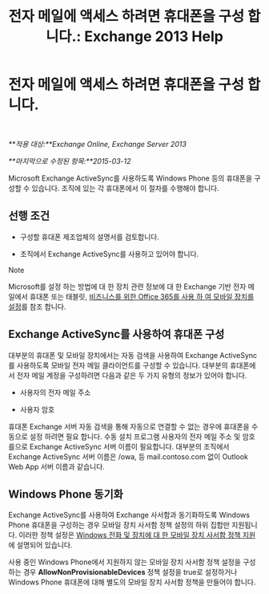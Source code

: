 ﻿---
title: '전자 메일에 액세스 하려면 휴대폰을 구성 합니다.: Exchange 2013 Help'
TOCTitle: 전자 메일에 액세스 하려면 휴대폰을 구성 합니다.
ms:assetid: 8d6e2cea-265a-43d9-a074-076f35658436
ms:mtpsurl: https://technet.microsoft.com/ko-kr/library/Bb123704(v=EXCHG.150)
ms:contentKeyID: 52057941
ms.date: 05/22/2018
mtps_version: v=EXCHG.150
ms.translationtype: MT
---

# 전자 메일에 액세스 하려면 휴대폰을 구성 합니다.

 

_**적용 대상:**Exchange Online, Exchange Server 2013_

_**마지막으로 수정된 항목:**2015-03-12_

Microsoft Exchange ActiveSync를 사용하도록 Windows Phone 등의 휴대폰을 구성할 수 있습니다. 조직에 있는 각 휴대폰에서 이 절차를 수행해야 합니다.

## 선행 조건

  - 구성할 휴대폰 제조업체의 설명서를 검토합니다.

  - 조직에서 Exchange ActiveSync를 사용하고 있어야 합니다.


> [!NOTE]
> Microsoft를 설정 하는 방법에 대 한 장치 관련 정보에 대 한 Exchange 기반 전자 메일에서 휴대폰 또는 태블릿, <A href="https://support.office.com/en-us/article/set-up-a-mobile-device-using-office-365-for-business-7dabb6cb-0046-40b6-81fe-767e0b1f014f">비즈니스를 위한 Office 365를 사용 하 여 모바일 장치를 설정</A>를 참조 합니다.



## Exchange ActiveSync를 사용하여 휴대폰 구성

대부분의 휴대폰 및 모바일 장치에서는 자동 검색을 사용하여 Exchange ActiveSync를 사용하도록 모바일 전자 메일 클라이언트를 구성할 수 있습니다. 대부분의 휴대폰에서 전자 메일 계정을 구성하려면 다음과 같은 두 가지 유형의 정보가 있어야 합니다.

  - 사용자의 전자 메일 주소

  - 사용자 암호

휴대폰 Exchange 서버 자동 검색을 통해 자동으로 연결할 수 없는 경우에 휴대폰을 수동으로 설정 하려면 필요 합니다. 수동 설치 프로그램 사용자의 전자 메일 주소 및 암호를으로 Exchange ActiveSync 서버 이름이 필요합니다. 대부분의 조직에서 Exchange ActiveSync 서버 이름은 /owa, 등 mail.contoso.com 없이 Outlook Web App 서버 이름과 같습니다.

## Windows Phone 동기화

Exchange ActiveSync를 사용하여 Exchange 사서함과 동기화하도록 Windows Phone 휴대폰을 구성하는 경우 모바일 장치 사서함 정책 설정의 하위 집합만 지원됩니다. 이러한 정책 설정은 [Windows 전화 및 장치에 대 한 모바일 장치 사서함 정책 지원](supported-mobile-device-mailbox-policies-for-windows-phones-and-devices-exchange-2013-help.md)에 설명되어 있습니다.

사용 중인 Windows Phone에서 지원하지 않는 모바일 장치 사서함 정책 설정을 구성하는 경우 **AllowNonProvisionableDevices** 정책 설정을 true로 설정하거나 Windows Phone 휴대폰에 대해 별도의 모바일 장치 사서함 정책을 만들어야 합니다.


